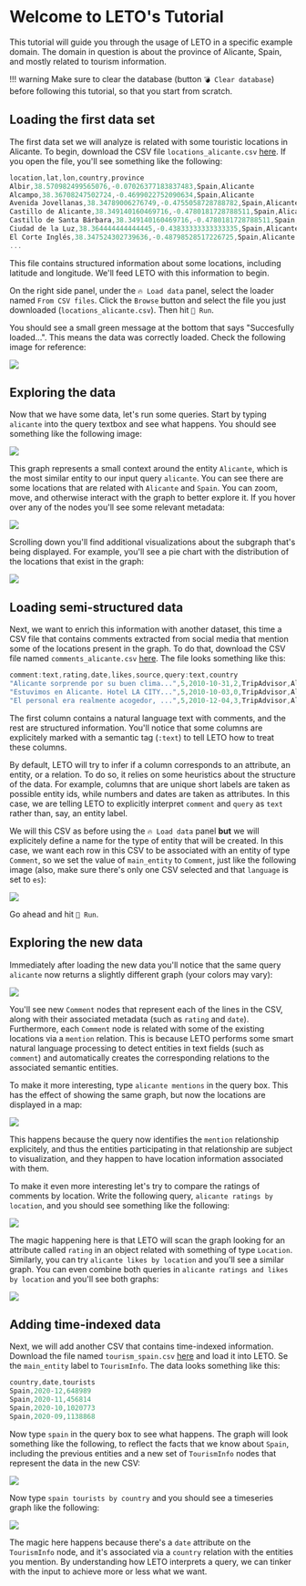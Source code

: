 # Welcome to LETO's Tutorial

This tutorial will guide you through the usage of LETO in a specific example domain. The domain in question is about the province of Alicante, Spain, and mostly related to tourism information.

!!! warning
    Make sure to clear the database (button `💣 Clear database`) before following this tutorial, so that you start from scratch.

## Loading the first data set

The first data set we will analyze is related with some touristic locations in Alicante.
To begin, download the CSV file `locations_alicante.csv` [here](./data/locations_alicante.csv). If you open the file, you'll see something like the following:

```ts
location,lat,lon,country,province
Albir,38.570982499565076,-0.07026377183837483,Spain,Alicante
Alcampo,38.36708247502724,-0.4699022752090634,Spain,Alicante
Avenida Jovellanas,38.34789006276749,-0.4755058728788782,Spain,Alicante
Castillo de Alicante,38.349140160469716,-0.4780181728788511,Spain,Alicante
Castillo de Santa Bárbara,38.349140160469716,-0.4780181728788511,Spain,Alicante
Ciudad de la Luz,38.364444444444445,-0.43833333333333335,Spain,Alicante
El Corte Inglés,38.347524302739636,-0.48798528517226725,Spain,Alicante
...
```

This file contains structured information about some locations, including latitude and longitude. We'll feed LETO with this information to begin.

On the right side panel, under the `🔥 Load data` panel, select the loader named `From CSV files`.
Click the `Browse` button and select the file you just downloaded (`locations_alicante.csv`).
Then hit `🚀 Run`.

You should see a small green message at the bottom that says "Succesfully loaded...". This means the data was correctly loaded. Check the following image for reference:

![](./img/tutorial-1.png)

## Exploring the data

Now that we have some data, let's run some queries. Start by typing `alicante` into the query textbox and see what happens. You should see something like the following image:

![](./img/tutorial-2.png)

This graph represents a small context around the entity `Alicante`, which is the most similar entity to our input query `alicante`. You can see there are some locations that are related with `Alicante` and `Spain`. You can zoom, move, and otherwise interact with the graph to better explore it. If you hover over any of the nodes you'll see some relevant metadata:

![](./img/tutorial-3.png)

Scrolling down you'll find additional visualizations about the subgraph that's being displayed. For example, you'll see a pie chart with the distribution of the locations that exist in the graph:

![](./img/tutorial-4.png)

## Loading semi-structured data

Next, we want to enrich this information with another dataset, this time a CSV file that contains comments extracted from social media that mention some of the locations present in the graph. To do that, download the CSV file named `comments_alicante.csv` [here](./data/comments_alicante.csv). The file looks something like this:

```ts
comment:text,rating,date,likes,source,query:text,country
"Alicante sorprende por su buen clima...",5,2010-10-31,2,TripAdvisor,Alicante,Spain
"Estuvimos en Alicante. Hotel LA CITY...",5,2010-10-03,0,TripAdvisor,Alicante,Argentina
"El personal era realmente acogedor, ...",5,2010-12-04,3,TripAdvisor,Alicante,United Kingdom
```

The first column contains a natural language text with comments, and the rest are structured information. You'll notice that some columns are explicitely marked with a semantic tag (`:text`) to tell LETO how to treat these columns.

By default, LETO will try to infer if a column corresponds to an attribute, an entity, or a relation. To do so, it relies on some heuristics about the structure of the data. For example, columns that are unique short labels are taken as possible entity ids, while numbers and dates are taken as attributes. In this case, we are telling LETO to explicitly interpret `comment` and `query` as `text` rather than, say, an entity label.

We will this CSV as before using the `🔥 Load data` panel **but** we will explicitely define a name for the type of entity that will be created. In this case, we want each row in this CSV to be associated with an entity of type `Comment`, so we set the value of `main_entity` to `Comment`, just like the following image (also, make sure there's only one CSV selected and that `language` is set to `es`):

![](./img/tutorial-5.png)

Go ahead and hit `🚀 Run`.

## Exploring the new data

Immediately after loading the new data you'll notice that the same query `alicante` now returns a slightly different graph (your colors may vary):

![](./img/tutorial-6.png)

You'll see new `Comment` nodes that represent each of the lines in the CSV, along with their associated metadata (such as `rating` and `date`). Furthermore, each `Comment` node is related with some of the existing locations via a `mention` relation. This is because LETO performs some smart natural language processing to detect entities in text fields (such as `comment`) and automatically creates the corresponding relations to the associated semantic entities.

To make it more interesting, type `alicante mentions` in the query box. This has the effect of showing the same graph, but now the locations are displayed in a map:

![](./img/tutorial-7.png)

This happens because the query now identifies the `mention` relationship explicitely, and thus the entities participating in that relationship are subject to visualization, and they happen to have location information associated with them.

To make it even more interesting let's try to compare the ratings of comments by location. Write the following query, `alicante ratings by location`, and you should see something like the following:

![](./img/tutorial-8.png)

The magic happening here is that LETO will scan the graph looking for an attribute called `rating` in an object related with something of type `Location`. Similarly, you can try `alicante likes by location` and you'll see a similar graph. You can even combine both queries in `alicante ratings and likes by location` and you'll see both graphs:

![](./img/tutorial-9.png)

## Adding time-indexed data

Next, we will add another CSV that contains time-indexed information. Download the file named `tourism_spain.csv` [here](./data/tourism_spain.csv) and load it into LETO. Se the `main_entity` label to `TourismInfo`. The data looks something like this:

```ts
country,date,tourists
Spain,2020-12,648989
Spain,2020-11,456814
Spain,2020-10,1020773
Spain,2020-09,1138868
```

Now type `spain` in the query box to see what happens. The graph will look something like the following, to reflect the facts that we know about `Spain`, including the previous entities and a new set of `TourismInfo` nodes that represent the data in the new CSV:

![](./img/tutorial-10.png)

Now type `spain tourists by country` and you should see a timeseries graph like the following:

![](./img/tutorial-11.png)

The magic here happens because there's a `date` attribute on the `TourismInfo` node, and it's associated via a `country` relation with the entities you mention. By understanding how LETO interprets a query, we can tinker with the input to achieve more or less what we want.
